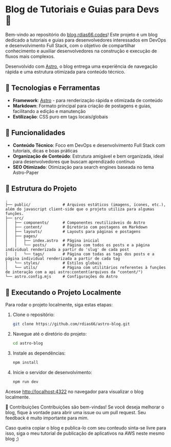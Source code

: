 # Blog de Tutoriais e Guias para Devs 🚀

Bem-vindo ao repositório do [blog.rdias66.codes](https://blog.rdias66.codes)! Este projeto é um blog dedicado a tutoriais e guias para desenvolvedores interessados em DevOps e desenvolvimento Full Stack, com o objetivo de compartilhar conhecimento e auxiliar desenvolvedores na construção e execução de fluxos mais complexos.

Desenvolvido com [Astro](https://astro.build/), o blog entrega uma experiência de navegação rápida e uma estrutura otimizada para conteúdo técnico.

## 🔧 Tecnologias e Ferramentas

- **Framework**: [Astro](https://astro.build/) - para renderização rápida e otimizada de conteúdo
- **Markdown**: Formato principal para criação de postagens e guias, facilitando a edição e manutenção
- **Estilização**: CSS puro em tags locais/globais

## 🌟 Funcionalidades

- **Conteúdo Técnico**: Foco em DevOps e desenvolvimento Full Stack com tutoriais, dicas e boas práticas
- **Organização de Conteúdo**: Estrutura amigável e bem organizada, ideal para desenvolvedores que buscam aprendizado contínuo
- **SEO Otimizado**: Otimização para search engines baseada no tema Astro-Paper

## 📂 Estrutura do Projeto

```plaintext
.
├── public/              # Arquivos estáticos (imagens, ícones, etc.), além do javascript client-side que o projeto utiliza para algumas funções.
├── src/
│   ├── components/      # Componentes reutilizáveis do Astro
│   ├── content/         # Diretório com postagens em Markdown
│   ├── layouts/         # Layouts para páginas e postagens
│   ├── pages/
│   │   ├── index.astro  # Página inicial
│   │   └── posts/       # Página com todos os posts e a página individual renderizada a partir do 'slug' de cada post
│   │   └── tags/        # Página com todas as tags dos posts e a página individual renderizada a partir de cada tag
│   └── styles/          # Estilos globais
│   └── utils/           # Página com utilitários referentes à funções de interação com a api astro:content(arquivos da "content/")
└── astro.config.mjs     # Configurações do Astro
```

## 🚀 Executando o Projeto Localmente

Para rodar o projeto localmente, siga estas etapas:

1. Clone o repositório:
    ```bash
    git clone https://github.com/rdias66/astro-blog.git
    ```
2. Navegue até o diretório do projeto:
    ```bash
    cd astro-blog
    ```
3. Instale as dependências:
    ```bash
    npm install
    ```
4. Inicie o servidor de desenvolvimento:
    ```bash
    npm run dev
    ```

Acesse [http://localhost:4322](http://localhost:4322) no navegador para visualizar o blog localmente.



📝 Contribuições
Contribuições são bem-vindas! Se você deseja melhorar o blog, fique à vontade para abrir uma issue ou um pull request. Seu feedback é muito importante para mim.

Caso queira copiar o blog e publica-lo com seu conteudo sinta-se livre para isso, siga o meu tutorial de publicação de aplicativos na AWS neste mesmo blog ;)